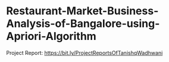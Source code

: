 # Restaurant-Market-Business-Analysis-of-Bangalore-using-Apriori-Algorithm

Project Report: https://bit.ly/ProjectReportsOfTanishqWadhwani
